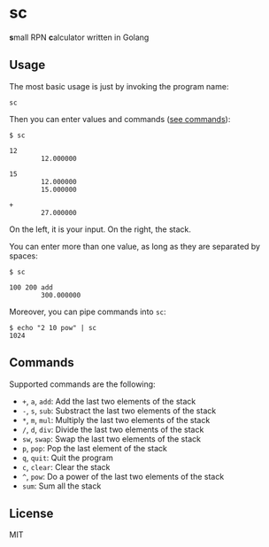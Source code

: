 # sc

**s**mall RPN **c**alculator written in Golang

## Usage

The most basic usage is just by invoking the program name:

```
sc
```

Then you can enter values and commands ([see commands](#commands)):

```
$ sc

12
        12.000000

15
        12.000000
        15.000000

+
        27.000000
```

On the left, it is your input. On the right, the stack.

You can enter more than one value, as long as they are separated by spaces:

```
$ sc 

100 200 add
        300.000000
```

Moreover, you can pipe commands into `sc`:

```
$ echo "2 10 pow" | sc 
1024
```

## Commands

Supported commands are the following:

* `+`, `a`, `add`: Add the last two elements of the stack
* `-`, `s`, `sub`: Substract the last two elements of the stack
* `*`, `m`, `mul`: Multiply the last two elements of the stack
* `/`, `d`, `div`: Divide the last two elements of the stack
* `sw`, `swap`: Swap the last two elements of the stack
* `p`, `pop`: Pop the last element of the stack
* `q`, `quit`: Quit the program
* `c`, `clear`: Clear the stack
* `^`, `pow`: Do a power of the last two elements of the stack
* `sum`: Sum all the stack
  
## License

MIT
